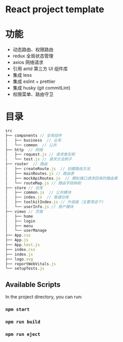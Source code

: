 # React project template

# 功能

- 动态路由、权限路由
- redux 全局状态管理
- axios 网络请求
- 引用 antd 第三方 UI 组件库
- 集成 less
- 集成 eslint + prettier
- 集成 husky (git commitLint)
- 权限菜单、路由守卫


# 目录

```js
src
├── components // 全局组件
│   ├── business  // 业务
│   └── common  // 公共
├── http  // 网络
│   ├── request.js // 请求类实例
│   └── test.js // 请求方法例子
├── router  // 路由
│   ├── createRoute.js  // 创建路由方法
│   ├── mainRoutes.js // 路由表
│   ├── mockApiRoutes.js  // 模拟接口请求回来的路由表
│   └── routeMap.js // 路由字段映射
├── store // 仓库
│   ├── common.js  // 公共模块
│   ├── index.js  // 普通仓库
│   ├── toolkitIndex.js // 升级版（主要用这个）
│   └── userInfo.js // 用户模块
├── views // 页面
│   ├── home
│   ├── login
│   ├── menu
│   └── userManage
├── App.css
├── App.js
├── App.test.js
├── index.css
├── index.js
├── logo.svg
├── reportWebVitals.js
└── setupTests.js
```

## Available Scripts

In the project directory, you can run:

### `npm start`

### `npm run build`

### `npm run eject`
